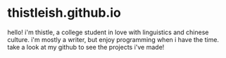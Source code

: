 # thistleish.github.io

hello!
i'm thistle, a college student in love with linguistics and chinese culture.
i'm mostly a writer, but enjoy programming when i have the time.
take a look at my github to see the projects i've made!
